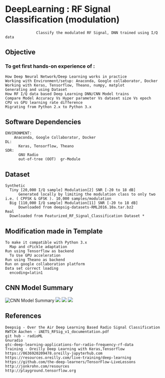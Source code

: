 # DeepLearning : RF Signal Classification (modulation)
                  Classify the modulated RF Signal, DNN trained using I/Q data
                  
## Objective 

### To get first hands-on experience of :
	How Deep Neural Network/Deep Learning works in practice
	Working with Environment/setup: Anaconda, Google collaborator, Docker
	Working with Keras, Tensorflow, Theano, numpy, matplot
	Generating and using Dataset
	How RF I/Q data based Deep Learning DNN/CNN Model trains 
	Compare Model Accuracy Vs Hyper parameter Vs dataset size Vs epoch 
	CPU vs GPU learning rate difference
	Migrating from Python 2.x to Python 3.x
	
## Software Dependencies
    ENVIRONMENT: 
      	Anaconda, Google Collaborator, Docker
    DL:
	      Keras, Tensorflow, Theano 
    SDR: 
	      GNU Radio 
	      out-of-tree (OOT)  gr-Module

## Dataset
    Synthetic
      Tiny [20,000 I/Q sample] Modulation[2] SNR [-20 to 18 dB] 
	      Generated locally by limiting the modulation class to only two i.e. ( CPFSK & GFSK ). 10,000 samples/modulation
      Big [110,000 I/Q sample] Modulation[11] SNR [-20 to 18 dB] 
	      Downloaded from deepsig-datasets-RML2016.10a.tar.bz2
    Real
  	  Downloaded from Featurized_RF_Signal_Classification Dataset *
## Modification made in Template
    To make it compatible with Python 3.x
      Map and cPickle adaptation
    Run using Tensorflow as backend
      To Use GPU acceleration
    Run using Theano as backend
    Run on google collaboration platform
    Data set correct loading  
      encoding=latin1
## CNN Model Summary
![ CNN Model Summary ](https://github.com/jayeshpatel8/DeepLearning/blob/master/RF/Image/model.png)
![](https://github.com/jayeshpatel8/DeepLearning/blob/master/RF/Image/Slide6.JPG)
![](https://github.com/jayeshpatel8/DeepLearning/blob/master/RF/Image/Slide7.JPG)
![](https://github.com/jayeshpatel8/DeepLearning/blob/master/RF/Image/Slide8.JPG)
## References
    Deepsig - Over the Air Deep Learning Based Radio Signal Classification
    RWTCH Aachen - iNETS_RFSig_v1_documentation.pdf
    git hub - radioML
    Gnuradio
    gtc-deep-learning-applications-for-radio-frequency-rf-data
    Training - Oreilly Deep Learning with Keras,Tensorflow 
	https://0636920209478.oreilly-jupyterhub.com
	https://resources.oreilly.com/live-training/deep-learning
	https://github.com/the-deep-learners/TensorFlow-LiveLessons
	http://jonkrohn.com/resources
	http://playground.tensorflow.org
